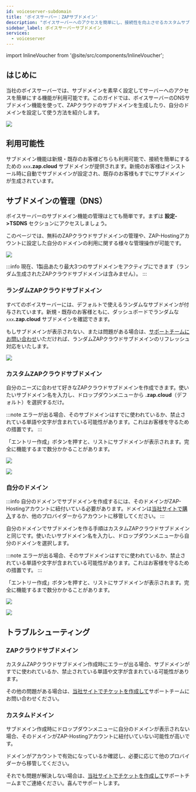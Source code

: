 ```yaml
---
id: voiceserver-subdomain
title: 'ボイスサーバー：ZAPサブドメイン'
description: "ボイスサーバーへのアクセスを簡単にし、接続性を向上させるカスタムサブドメインの設定と管理方法をチェック → 今すぐ詳しく見る"
sidebar_label: ボイスサーバーサブドメイン
services:
  - voiceserver
---
```


import InlineVoucher from '@site/src/components/InlineVoucher';

## はじめに

当社のボイスサーバーでは、サブドメインを素早く設定してサーバーへのアクセスを簡単にする機能が利用可能です。このガイドでは、ボイスサーバーのDNSサブドメイン機能を使って、ZAPクラウドのサブドメインを生成したり、自分のドメインを設定して使う方法を紹介します。

![](https://screensaver01.zap-hosting.com/index.php/s/5dCaYAztCfESCdN/preview)

<InlineVoucher />

## 利用可能性

サブドメイン機能は新規・既存のお客様どちらも利用可能で、接続を簡単にするための `xxx`**.zap.cloud** サブドメインが提供されます。新規のお客様はインストール時に自動でサブドメインが設定され、既存のお客様もすでにサブドメインが生成されています。

## サブドメインの管理（DNS）

ボイスサーバーのサブドメイン機能の管理はとても簡単です。まずは **設定->TSDNS** セクションにアクセスしましょう。

このページでは、無料のZAPクラウドサブドメインの管理や、ZAP-Hostingアカウントに設定した自分のドメインの利用に関する様々な管理操作が可能です。

![](https://screensaver01.zap-hosting.com/index.php/s/iyNzw3R6iEesp3Y/preview)

:::info
現在、1製品あたり最大3つのサブドメインをアクティブにできます（ランダム生成されたZAPクラウドサブドメインは含みません）。
:::

### ランダムZAPクラウドサブドメイン

すべてのボイスサーバーには、デフォルトで使えるランダムなサブドメインが付与されています。新規・既存のお客様ともに、ダッシュボードでランダムな `xxx`**.zap.cloud** サブドメインを確認できます。

もしサブドメインが表示されない、または問題がある場合は、[サポートチームにお問い合わせ](https://zap-hosting.com/en/customer/support/)いただければ、ランダムZAPクラウドサブドメインのリフレッシュ対応をいたします。

![](https://screensaver01.zap-hosting.com/index.php/s/eCXcyNbgjEnQrx4/preview)

### カスタムZAPクラウドサブドメイン

自分のニーズに合わせて好きなZAPクラウドサブドメインを作成できます。使いたいサブドメイン名を入力し、ドロップダウンメニューから **.zap.cloud**（デフォルト）を選択するだけ。

:::note
エラーが出る場合、そのサブドメインはすでに使われているか、禁止されている単語や文字が含まれている可能性があります。これはお客様を守るための措置です。
:::

「エントリー作成」ボタンを押すと、リストにサブドメインが表示されます。完全に機能するまで数分かかることがあります。

![](https://screensaver01.zap-hosting.com/index.php/s/odqKSyzXRLi5zRx/preview)

![](https://screensaver01.zap-hosting.com/index.php/s/yWmt4j3nWEgbN6K/preview)

### 自分のドメイン

:::info
自分のドメインでサブドメインを作成するには、そのドメインがZAP-Hostingアカウントに紐付いている必要があります。ドメインは[当社サイトで購入](https://zap-hosting.com/en/shop/product/domain/)するか、他のプロバイダーからアカウントに移管してください。
:::

自分のドメインでサブドメインを作る手順はカスタムZAPクラウドサブドメインと同じです。使いたいサブドメイン名を入力し、ドロップダウンメニューから自分のドメインを選択します。

:::note
エラーが出る場合、そのサブドメインはすでに使われているか、禁止されている単語や文字が含まれている可能性があります。これはお客様を守るための措置です。
:::

「エントリー作成」ボタンを押すと、リストにサブドメインが表示されます。完全に機能するまで数分かかることがあります。

![](https://screensaver01.zap-hosting.com/index.php/s/Xoe8c4T9TNpby27/preview)

![](https://screensaver01.zap-hosting.com/index.php/s/AX9yFSb3nRNoKiF/preview)

## トラブルシューティング

### ZAPクラウドサブドメイン

カスタムZAPクラウドサブドメイン作成時にエラーが出る場合、サブドメインがすでに使われているか、禁止されている単語や文字が含まれている可能性があります。

その他の問題がある場合は、[当社サイトでチケットを作成して](https://zap-hosting.com/en/customer/support/)サポートチームにお問い合わせください。

### カスタムドメイン

サブドメイン作成時にドロップダウンメニューに自分のドメインが表示されない場合、そのドメインがZAP-Hostingアカウントに紐付いていない可能性が高いです。

ドメインがアカウントで有効になっているか確認し、必要に応じて他のプロバイダーから移管してください。

それでも問題が解決しない場合は、[当社サイトでチケットを作成して](https://zap-hosting.com/en/customer/support/)サポートチームまでご連絡ください。喜んでサポートします。

<InlineVoucher />